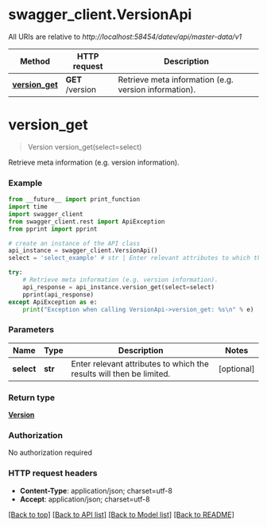 # swagger_client.VersionApi

All URIs are relative to *http://localhost:58454/datev/api/master-data/v1*

Method | HTTP request | Description
------------- | ------------- | -------------
[**version_get**](VersionApi.md#version_get) | **GET** /version | Retrieve meta information (e.g. version information).


# **version_get**
> Version version_get(select=select)

Retrieve meta information (e.g. version information).

### Example
```python
from __future__ import print_function
import time
import swagger_client
from swagger_client.rest import ApiException
from pprint import pprint

# create an instance of the API class
api_instance = swagger_client.VersionApi()
select = 'select_example' # str | Enter relevant attributes to which the results will then be limited.       (optional)

try:
    # Retrieve meta information (e.g. version information).
    api_response = api_instance.version_get(select=select)
    pprint(api_response)
except ApiException as e:
    print("Exception when calling VersionApi->version_get: %s\n" % e)
```

### Parameters

Name | Type | Description  | Notes
------------- | ------------- | ------------- | -------------
 **select** | **str**| Enter relevant attributes to which the results will then be limited.       | [optional] 

### Return type

[**Version**](Version.md)

### Authorization

No authorization required

### HTTP request headers

 - **Content-Type**: application/json; charset=utf-8
 - **Accept**: application/json; charset=utf-8

[[Back to top]](#) [[Back to API list]](../README.md#documentation-for-api-endpoints) [[Back to Model list]](../README.md#documentation-for-models) [[Back to README]](../README.md)

